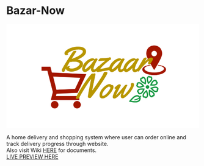 # Bazar-Now

<img src="https://github.com/arifjawad/Bazar-Now/blob/master/img/logo/logo.png?raw=true">

A home delivery and shopping system where user can order online and track delivery progress through website.
<br>Also visit Wiki [HERE](https://github.com/arifjawad/Bazar-Now/wiki) for documents.
<br>
[LIVE PREVIEW HERE](https://bazar-now.000webhostapp.com/)
